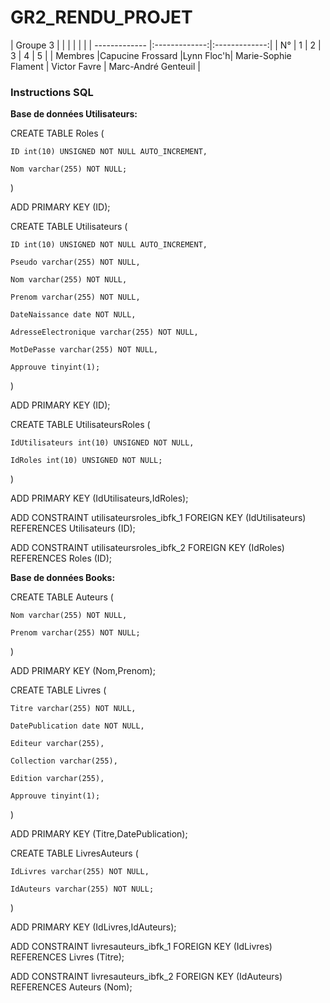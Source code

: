 # GR2_RENDU_PROJET

| Groupe 3      |               |               |               |               |               |
| ------------- |:-------------:|:-------------:|
| N°            | 1             | 2             | 3             | 4             | 5             |
| Membres       |Capucine Frossard |Lynn Floc'h| Marie-Sophie Flament | Victor Favre | Marc-André Genteuil |

### Instructions SQL

**Base de données Utilisateurs:**

  CREATE TABLE Roles (

    ID int(10) UNSIGNED NOT NULL AUTO_INCREMENT,

    Nom varchar(255) NOT NULL;
  ) 

  ADD PRIMARY KEY (ID);

  CREATE TABLE Utilisateurs (

    ID int(10) UNSIGNED NOT NULL AUTO_INCREMENT,

    Pseudo varchar(255) NOT NULL,

    Nom varchar(255) NOT NULL,

    Prenom varchar(255) NOT NULL,

    DateNaissance date NOT NULL,

    AdresseElectronique varchar(255) NOT NULL,

    MotDePasse varchar(255) NOT NULL,

    Approuve tinyint(1);
  ) 

ADD PRIMARY KEY (ID);

CREATE TABLE UtilisateursRoles (

    IdUtilisateurs int(10) UNSIGNED NOT NULL,

    IdRoles int(10) UNSIGNED NOT NULL;
  
) 

  ADD PRIMARY KEY (IdUtilisateurs,IdRoles);
  
  ADD CONSTRAINT utilisateursroles_ibfk_1 FOREIGN KEY (IdUtilisateurs) REFERENCES Utilisateurs (ID);
  
  ADD CONSTRAINT utilisateursroles_ibfk_2 FOREIGN KEY (IdRoles) REFERENCES Roles (ID);


**Base de données Books:**

  CREATE TABLE Auteurs (

    Nom varchar(255) NOT NULL,

    Prenom varchar(255) NOT NULL;

  ) 

ADD PRIMARY KEY (Nom,Prenom);


  CREATE TABLE Livres (

    Titre varchar(255) NOT NULL,

    DatePublication date NOT NULL,

    Editeur varchar(255),

    Collection varchar(255),

    Edition varchar(255),

    Approuve tinyint(1);

  ) 

ADD PRIMARY KEY (Titre,DatePublication);


  CREATE TABLE LivresAuteurs (

    IdLivres varchar(255) NOT NULL,

    IdAuteurs varchar(255) NOT NULL;

  ) 

  ADD PRIMARY KEY (IdLivres,IdAuteurs);
  
  ADD CONSTRAINT livresauteurs_ibfk_1 FOREIGN KEY (IdLivres) REFERENCES Livres (Titre);
  
  ADD CONSTRAINT livresauteurs_ibfk_2 FOREIGN KEY (IdAuteurs) REFERENCES Auteurs (Nom);
